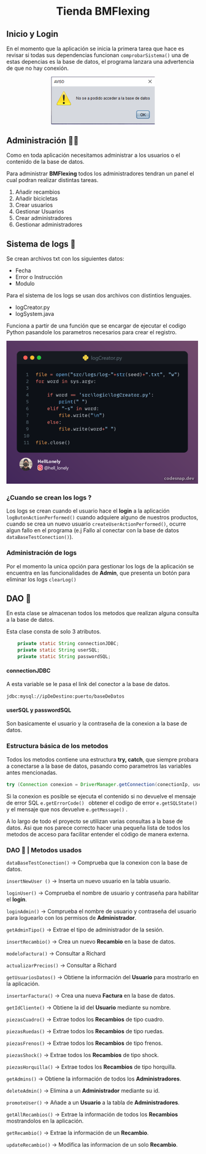 

<h1 align="center">Tienda BMFlexing</h1>


<h2>Inicio y Login</h2>

En el momento que la aplicación se inicia la primera tarea que hace
es revisar si todas sus dependencias funcionan ````comprobarSistema()````
una de estas depencias es la base de datos, el programa lanzara una advertencia de que no hay conexión.


<div style="display: flex;justify-content:center">
    <img src="src/img/warning.png" style="width:270px">
</div>



<h2> Administración 👷‍♂️</h2>

Como en toda aplicación necesitamos administrar a los usuarios o el contenido de la base de datos.

Para administrar **BMFlexing** todos los administradores tendran un panel el cual podran realizar distintas tareas.

<ol>
    <li>Añadir recambios</li>
    <li>Añadir bicicletas</li>
    <li>Crear usuarios</li>
    <li>Gestionar Usuarios</li>
    <li>Crear administradores</li>
    <li>Gestionar administradores</li>
</ol>


<h2>Sistema de logs 📜</h2>

Se crean archivos txt con los siguientes datos:

+ Fecha 
+ Error o Instrucción
+ Modulo

Para el sistema de los logs se usan dos archivos con distintios lenguajes.

+ logCreator.py
+ logSystem.java

Funciona a partir de una función que se encargar de ejecutar el codigo Python pasandole los parametros necesarios para crear el registro.

<img src="src/img/log1.png" style="width:500px">

<h3>¿Cuando se crean los <strong>logs </strong>?</h3>

Los logs se crean cuando el usuario hace el **login** a la aplicación ```logButonActionPerformed()``` cuando adquiere alguno 
de nuestros productos, cuando se crea un nuevo usuario ```createUserActionPerformed()```, ocurre algun fallo en el programa 
(e.j Fallo al conectar con la base de datos ```dataBaseTestConection()```).

<h3>Administración de logs</h3>

Por el momento la unica opción para gestionar los logs de la aplicación
se encuentra en las funcionalidades de **Admin**, que presenta un botón para
eliminar los logs ```clearLog()```


<h2> DAO 🐬</h2>

En esta clase se almacenan todos los metodos que realizan alguna consulta a la base de datos. 

Esta clase consta de solo 3 atributos.

```java
    private static String connectionJDBC;
    private static String userSQL;
    private static String passwordSQL;
```

<h4>connectionJDBC</h4>
<p>A esta variable se le pasa el link del conector a la base de datos.</p>

```jdbc:mysql://ipDeDestino:puerto/baseDeDatos```

<h4>userSQL y passwordSQL</h3>

Son basicamente el usuario y la contraseña de la conexion a la base de datos.

<h3>Estructura básica de los metodos </h3>

Todos los metodos contiene una estructura **try, catch**, que siempre probara a conectarse a la base de datos, pasando como parametros las variables antes mencionadas.

``` Java
try (Connection conexion = DriverManager.getConnection(conectionIp, userSQL, passwordSQL);PreparedStatement ps = conexion.prepareStatement(sentenciaSQL))
```

Si la conexion es posible se ejecuta el contenido si no
devuelve el mensaje de error SQL ````e.getErrorCode() ````  obtener el codigo de error ````e.getSQLState()```` y el mensaje que nos devuelve  ````e.getMessage()```` .

A lo largo de todo el proyecto se utilizan varias consultas a la base de datos. Asi que nos parece correcto hacer una pequeña lista de todos los metodos de acceso para facilitar entender el código de manera externa.


<h3 style="margin-bottom:10px;">DAO 🐬 | Metodos usados</h3>


```dataBaseTestConection()```  → Comprueba que la conexion con la base de datos.


```insertNewUser ()```  → Inserta un nuevo usuario en la tabla usuario.

```loginUser()``` → Comprueba el nombre de usuario y contraseña para habilitar el **login**.

```loginAdmin()``` → Comprueba el nombre de usuario y contraseña del usuario para loguearlo con los permisos de **Administrador**.

```getAdminTipo()``` → Extrae el tipo de administrador de la sesión.

```insertRecambio()``` → Crea un nuevo **Recambio** en la base de datos.

```modeloFactura()``` → Consultar a Richard
 
```actualizarPrecios()``` → Consultar a Richard

```getUsuariosDatos()``` → Obtiene la información del **Usuario** para mostrarlo en la aplicación.

```insertarFactura()``` → Crea una nueva **Factura** en la base de datos.

```getIdCliente()``` → Obtiene la id del **Usuario** mediante su nombre.

```piezasCuadro()``` → Extrae todos los **Recambios** de tipo cuadro.

```piezasRuedas()``` → Extrae todos los **Recambios** de tipo ruedas.

```piezasFrenos()``` → Extrae todos los **Recambios** de tipo frenos.

```piezasShock()``` → Extrae todos los **Recambios** de tipo shock.

```piezasHorquilla()``` → Extrae todos los **Recambios** de tipo horquilla.
 
```getAdmins()``` →  Obtiene la información de todos los **Administradores**.

```deleteAdmin()``` → Elimina a un **Administrador** mediante su id.

```promoteUser()``` → Añade a un **Usuario** a la tabla de **Administradores**.

```getAllRecambios()``` → Extrae la información de todos los **Recambios** mostrandolos en la aplicación.

```getRecambio()``` → Extrae la información de un **Recambio**.

```updateRecambio()``` → Modifica las informacion de un solo **Recambio**.